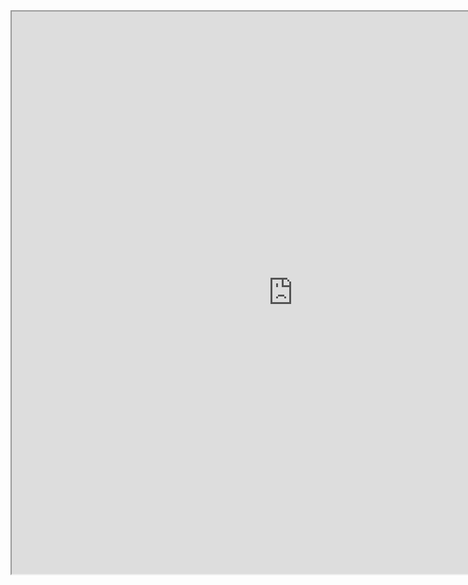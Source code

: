 <iframe
height = 900
width = 900
padding = 0 0
margins = 0 0
src="https://leagueoflegends.fandom.com/wiki/Yasuo/LoL"></iframe>